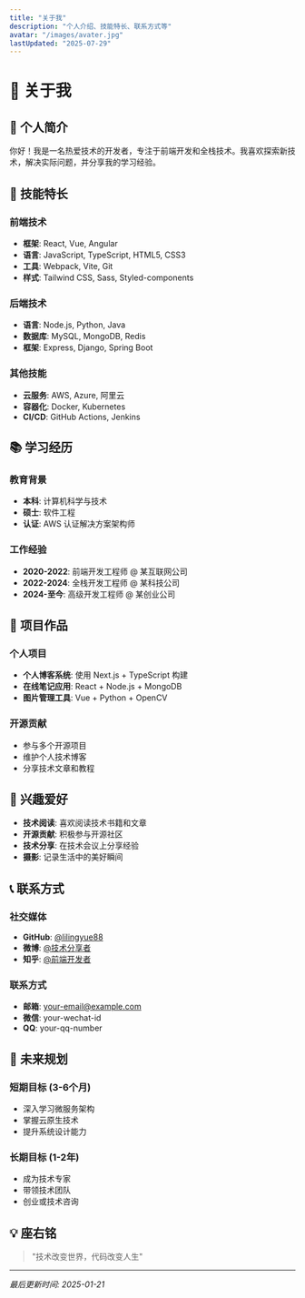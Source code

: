 ```yaml
---
title: "关于我"
description: "个人介绍、技能特长、联系方式等"
avatar: "/images/avater.jpg"
lastUpdated: "2025-07-29"
---
```


# 👋 关于我

## 🎯 个人简介

你好！我是一名热爱技术的开发者，专注于前端开发和全栈技术。我喜欢探索新技术，解决实际问题，并分享我的学习经验。

## 🚀 技能特长

### 前端技术
- **框架**: React, Vue, Angular
- **语言**: JavaScript, TypeScript, HTML5, CSS3
- **工具**: Webpack, Vite, Git
- **样式**: Tailwind CSS, Sass, Styled-components

### 后端技术
- **语言**: Node.js, Python, Java
- **数据库**: MySQL, MongoDB, Redis
- **框架**: Express, Django, Spring Boot

### 其他技能
- **云服务**: AWS, Azure, 阿里云
- **容器化**: Docker, Kubernetes
- **CI/CD**: GitHub Actions, Jenkins

## 📚 学习经历

### 教育背景
- **本科**: 计算机科学与技术
- **硕士**: 软件工程
- **认证**: AWS 认证解决方案架构师

### 工作经验
- **2020-2022**: 前端开发工程师 @ 某互联网公司
- **2022-2024**: 全栈开发工程师 @ 某科技公司
- **2024-至今**: 高级开发工程师 @ 某创业公司

## 🎨 项目作品

### 个人项目
- **个人博客系统**: 使用 Next.js + TypeScript 构建
- **在线笔记应用**: React + Node.js + MongoDB
- **图片管理工具**: Vue + Python + OpenCV

### 开源贡献
- 参与多个开源项目
- 维护个人技术博客
- 分享技术文章和教程

## 🌟 兴趣爱好

- **技术阅读**: 喜欢阅读技术书籍和文章
- **开源贡献**: 积极参与开源社区
- **技术分享**: 在技术会议上分享经验
- **摄影**: 记录生活中的美好瞬间

## 📞 联系方式

### 社交媒体
- **GitHub**: [@lilingyue88](https://github.com/lilingyue88)
- **微博**: [@技术分享者](https://weibo.com/techsharer)
- **知乎**: [@前端开发者](https://zhihu.com/people/frontend-dev)

### 联系方式
- **邮箱**: your-email@example.com
- **微信**: your-wechat-id
- **QQ**: your-qq-number

## 🎯 未来规划

### 短期目标 (3-6个月)
- 深入学习微服务架构
- 掌握云原生技术
- 提升系统设计能力

### 长期目标 (1-2年)
- 成为技术专家
- 带领技术团队
- 创业或技术咨询

## 💡 座右铭

> "技术改变世界，代码改变人生"

---

*最后更新时间: 2025-01-21*
